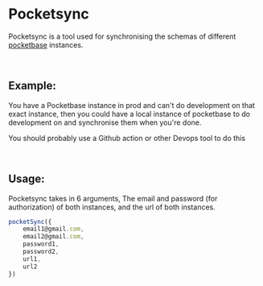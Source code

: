 # Pocketsync

Pocketsync is a tool used for synchronising the schemas of different [pocketbase](https://github.com/pocketbase/pocketbase) instances.

<br>

## Example:
You have a Pocketbase instance in prod and can't do development on that exact instance, then you could have a local instance of pocketbase to do development on and synchronise them when you're done. 

You should probably use a Github action or other Devops tool to do this

<br>

## Usage:
Pocketsync takes in 6 arguments, The email and password (for authorization) of both instances, and the url of both instances.

```ts
pocketSync({
    email1@gmail.com, 
    email2@gmail.com, 
    password1, 
    password2, 
    url1, 
    url2
})
```